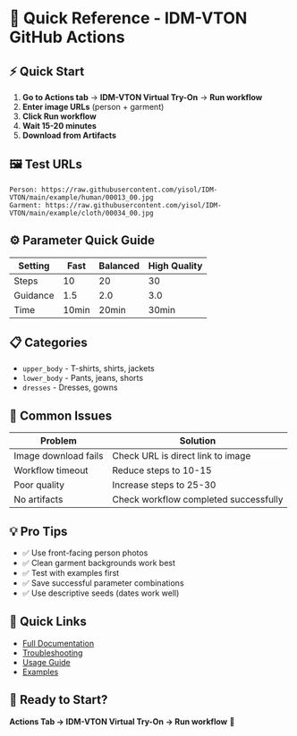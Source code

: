 # 🚀 Quick Reference - IDM-VTON GitHub Actions

## ⚡ Quick Start

1. **Go to Actions tab** → **IDM-VTON Virtual Try-On** → **Run workflow**
2. **Enter image URLs** (person + garment)
3. **Click Run workflow**
4. **Wait 15-20 minutes**
5. **Download from Artifacts**

## 🖼️ Test URLs

```
Person: https://raw.githubusercontent.com/yisol/IDM-VTON/main/example/human/00013_00.jpg
Garment: https://raw.githubusercontent.com/yisol/IDM-VTON/main/example/cloth/00034_00.jpg
```

## ⚙️ Parameter Quick Guide

| Setting | Fast | Balanced | High Quality |
|---------|------|----------|--------------|
| Steps | 10 | 20 | 30 |
| Guidance | 1.5 | 2.0 | 3.0 |
| Time | 10min | 20min | 30min |

## 📋 Categories

- `upper_body` - T-shirts, shirts, jackets
- `lower_body` - Pants, jeans, shorts  
- `dresses` - Dresses, gowns

## 🔧 Common Issues

| Problem | Solution |
|---------|----------|
| Image download fails | Check URL is direct link to image |
| Workflow timeout | Reduce steps to 10-15 |
| Poor quality | Increase steps to 25-30 |
| No artifacts | Check workflow completed successfully |

## 💡 Pro Tips

- ✅ Use front-facing person photos
- ✅ Clean garment backgrounds work best
- ✅ Test with examples first
- ✅ Save successful parameter combinations
- ✅ Use descriptive seeds (dates work well)

## 🔗 Quick Links

- [Full Documentation](README.md)
- [Troubleshooting](docs/TROUBLESHOOTING.md)
- [Usage Guide](docs/USAGE.md)
- [Examples](examples/)

## 🎯 Ready to Start?

**Actions Tab → IDM-VTON Virtual Try-On → Run workflow** 🚀
